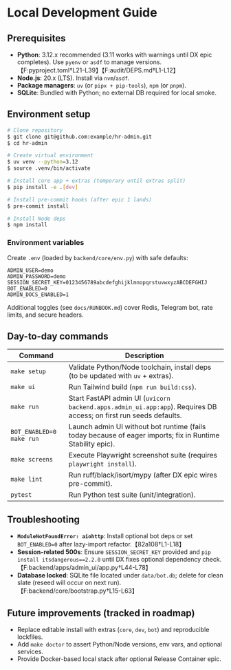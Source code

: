 # Local Development Guide

## Prerequisites
- **Python**: 3.12.x recommended (3.11 works with warnings until DX epic completes). Use `pyenv` or `asdf` to manage versions.【F:pyproject.toml†L21-L39】【F:audit/DEPS.md†L1-L12】
- **Node.js**: 20.x (LTS). Install via `nvm`/`asdf`.
- **Package managers**: `uv` (or `pipx + pip-tools`), `npm` (or `pnpm`).
- **SQLite**: Bundled with Python; no external DB required for local smoke.

## Environment setup
```bash
# Clone repository
$ git clone git@github.com:example/hr-admin.git
$ cd hr-admin

# Create virtual environment
$ uv venv --python=3.12
$ source .venv/bin/activate

# Install core app + extras (temporary until extras split)
$ pip install -e .[dev]

# Install pre-commit hooks (after epic 1 lands)
$ pre-commit install

# Install Node deps
$ npm install
```

### Environment variables
Create `.env` (loaded by `backend/core/env.py`) with safe defaults:
```
ADMIN_USER=demo
ADMIN_PASSWORD=demo
SESSION_SECRET_KEY=0123456789abcdefghijklmnopqrstuvwxyzABCDEFGHIJ
BOT_ENABLED=0
ADMIN_DOCS_ENABLED=1
```
Additional toggles (see `docs/RUNBOOK.md`) cover Redis, Telegram bot, rate limits, and secure headers.

## Day-to-day commands
| Command | Description |
| --- | --- |
| `make setup` | Validate Python/Node toolchain, install deps (to be updated with `uv` + extras). |
| `make ui` | Run Tailwind build (`npm run build:css`). |
| `make run` | Start FastAPI admin UI (`uvicorn backend.apps.admin_ui.app:app`). Requires DB access; on first run seeds defaults. |
| `BOT_ENABLED=0 make run` | Launch admin UI without bot runtime (fails today because of eager imports; fix in Runtime Stability epic). |
| `make screens` | Execute Playwright screenshot suite (requires `playwright install`). |
| `make lint` | Run ruff/black/isort/mypy (after DX epic wires pre-commit). |
| `pytest` | Run Python test suite (unit/integration). |

## Troubleshooting
- **`ModuleNotFoundError: aiohttp`**: Install optional bot deps or set `BOT_ENABLED=0` after lazy-import refactor.【82a108†L1-L18】
- **Session-related 500s**: Ensure `SESSION_SECRET_KEY` provided and `pip install itsdangerous==2.2.0` until DX fixes optional dependency check.【F:backend/apps/admin_ui/app.py†L44-L78】
- **Database locked**: SQLite file located under `data/bot.db`; delete for clean slate (reseed will occur on next run).【F:backend/core/bootstrap.py†L15-L63】

## Future improvements (tracked in roadmap)
- Replace editable install with extras (`core`, `dev`, `bot`) and reproducible lockfiles.
- Add `make doctor` to assert Python/Node versions, env vars, and optional services.
- Provide Docker-based local stack after optional Release Container epic.
